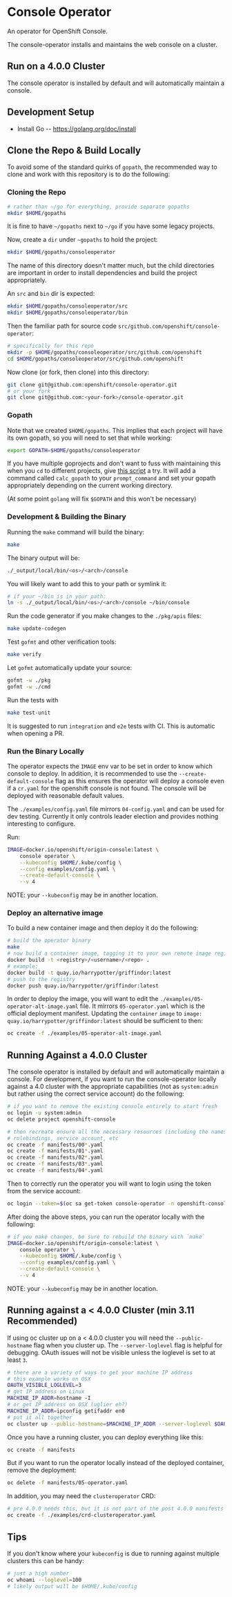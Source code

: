 # Console Operator

An operator for OpenShift Console.

The console-operator installs and maintains the web console on a cluster.

## Run on a 4.0.0 Cluster

The console operator is installed by default and will automatically maintain a console.  

## Development Setup

* Install Go -- https://golang.org/doc/install

## Clone the Repo & Build Locally

To avoid some of the standard quirks of `gopath`, the recommended way to clone and 
work with this repository is to do the following:

### Cloning the Repo

```bash 
# rather than ~/go for everything, provide separate gopaths
mkdir $HOME/gopaths
``` 

It is fine to have `~/gopaths` next to `~/go` if you have some legacy projects.

Now, create a `dir` under `~gopaths` to hold the project:

```bash 
mkdir $HOME/gopaths/consoleoperator 
```

The name of this directory doesn't matter much, but the child directories are 
important in order to install dependencies and build the project appropriately.

An `src` and `bin` dir is expected:

```bash 
mkdir $HOME/gopaths/consoleoperator/src
mkdir $HOME/gopaths/consoleoperator/bin 
```

Then the familiar path for source code `src/github.com/openshift/console-operator`:

```bash
# specifically for this repo
mkdir -p $HOME/gopaths/consoleoperator/src/github.com/openshift
cd $HOME/gopaths/consoleoperator/src/github.com/openshift

```

Now clone (or fork, then clone) into this directory:

```bash 
git clone git@github.com:openshift/console-operator.git 
# or your fork 
git clone git@github.com:<your-fork>/console-operator.git
```

### Gopath

Note that we created `$HOME/gopaths`.  This implies that each project will have
its own gopath, so you will need to set that while working:

```bash 
export GOPATH=$HOME/gopaths/consoleoperator
``` 

If you have multiple goprojects and don't want to fuss with maintaining this when
you `cd` to different projects, give [this script](https://www.jtolio.com/2017/01/magic-gopath/)
a try. It will add a command called `calc_gopath` to your `prompt_command` and 
set your gopath appropriately depending on the current working directory.

(At some point `golang` will fix `$GOPATH` and this won't be necessary)

### Development & Building the Binary

Running the `make` command will build the binary:

```bash 
make 
```

The binary output will be:

```bash 
./_output/local/bin/<os>/<arch>/console
```

You will likely want to add this to your path or symlink it:

```bash 
# if your ~/bin is in your path:
ln -s ./_output/local/bin/<os>/<arch>/console ~/bin/console 
```

Run the code generator if you make changes to the `./pkg/apis` files:

```bash 
make update-codegen
```

Test `gofmt` and other verification tools:

```bash 
make verify
```

Let `gofmt` automatically update your source:

```bash 
gofmt -w ./pkg
gofmt -w ./cmd 
```

Run the tests with 

```bash
make test-unit
```

It is suggested to run `integration` and `e2e` tests with CI.  This is automatic when opening a PR.

### Run the Binary Locally 

The operator expects the `IMAGE` env var to be set in order to know which console to deploy. In 
addition, it is recommended to use the `--create-default-console` flag as this ensures the operator 
will deploy a console even if a `cr.yaml` for the openshift console is not found.  The console will 
be deployed with reasonable default values. 

The `./examples/config.yaml` file mirrors `04-config.yaml` and can be used for dev testing.  Currently 
it only controls leader election and provides nothing interesting to configure.

Run:

```bash 
IMAGE=docker.io/openshift/origin-console:latest \
    console operator \
    --kubeconfig $HOME/.kube/config \
    --config examples/config.yaml \
    --create-default-console \
    --v 4
```

NOTE: your `--kubeconfig` may be in another location.

### Deploy an alternative image 

To build a new container image and then deploy it do the following:

```bash 
# build the operator binary
make 
# now build a container image, tagging it to your own remote image registry:
docker build -t <registry>/<username>/<repo> .
# example:
docker build -t quay.io/harrypotter/griffindor:latest
# push to the registry
docker push quay.io/harrypotter/griffindor:latest
```
In order to deploy the image, you will want to edit the `./examples/05-operator-alt-image.yaml` 
file. It mirrors `05-operator.yaml` which is the official deployment manifest.  Updating the 
`container` `image` to `image: quay.io/harrypotter/griffindor:latest` should be sufficient to then:

```bash 
oc create -f ./examples/05-operator-alt-image.yaml
```

## Running Against a 4.0.0 Cluster

The console operator is installed by default and will automatically maintain a console. For development,
if you want to run the console-operator locally against a 4.0 cluster with the appropriate 
capabilities (not as `system:admin` but rather using the correct service account) do the following:

```bash 
# if you want to remove the existing console entirely to start fresh
oc login -u system:admin
oc delete project openshift-console 

# then recreate ensure all the necessary resources (including the namespace)
# rolebindings, service account, etc
oc create -f manifests/00*.yaml
oc create -f manifests/01*.yaml
oc create -f manifests/02*.yaml
oc create -f manifests/03*.yaml
oc create -f manifests/04*.yaml
```

Then to correctly run the operator you will want to login using the token from the 
service account:

```bash 
oc login --token=$(oc sa get-token console-operator -n openshift-console)
```

After doing the above steps, you can run the operator locally with the following:

```bash 
# if you make changes, be sure to rebuild the binary with `make`
IMAGE=docker.io/openshift/origin-console:latest \
    console operator \
    --kubeconfig $HOME/.kube/config \
    --config examples/config.yaml \
    --create-default-console \
    --v 4
```

NOTE: your `--kubeconfig` may be in another location.

## Running against a < 4.0.0 Cluster (min 3.11 Recommended)


If using oc cluster up on a < 4.0.0 cluster you will need the `--public-hostname` flag 
when you cluster up. The `--server-loglevel` flag is helpful for debugging. 
OAuth issues will not be visible unless the loglevel is set to at least `3`.

```bash 
# there are a variety of ways to get your machine IP address
# this example works on OSX
OAUTH_VISIBLE_LOGLEVEL=3
# get IP address on Linux
MACHINE_IP_ADDR=hostname -I
# or get IP address on OSX (uglier eh?)
MACHINE_IP_ADDR=ipconfig getifaddr en0
# put it all together
oc cluster up --public-hostname=$MACHINE_IP_ADDR --server-loglevel $OAUTH_VISIBLE_LOGLEVEL
```

Once you have a running cluster, you can deploy everything like this:

```bash 
oc create -f manifests
```
But if you want to run the operator locally instead of the deployed container, remove the deployment:

```bash 
oc delete -f manifests/05-operator.yaml
```

In addition, you may need the `clusteroperator` CRD:

```bash 
# pre 4.0.0 needs this, but it is not part of the post 4.0.0 manifests payload
oc create -f ./examples/crd-clusteroperator.yaml
```

## Tips

If you don't know where your `kubeconfig` is due to running against multiple clusters this can be handy:

```bash 
# just a high number
oc whoami --loglevel=100
# likely output will be $HOME/.kube/config 
``` 









